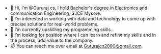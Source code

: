- 👋 Hi, I’m @Gururaj cs. I hold Bachelor's degree in Electronics and communication Engineering, SJCE Mysore.   
- 👀 I’m interested in working with data and technology to come up with precise solutions for real-world problems.
- 🌱 I’m currently upskilling my programming skills.
- 💞️ I’m looking for position where I can learn and refine my skills and in the process, add value to the company.
- 📫 You can reach me over email at Gururajcs2000@gmail.com.

<!---
Gururaj cs/Gururaj cs is a ✨ special ✨ repository because its `README.md` (this file) appears on your GitHub profile.
You can click the Preview link to take a look at your changes.
--->

